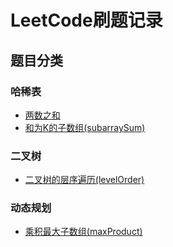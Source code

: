 # LeetCode刷题记录

## 题目分类

### 哈稀表

* [两数之和](/topic/HashTable/两数之和)
* [和为K的子数组(subarraySum)](/topic/HashTable/subarraySum)

### 二叉树

* [二叉树的层序遍历(levelOrder)](/topic/BinaryTree/levelOrder)

### 动态规划

* [乘积最大子数组(maxProduct)](/topic/DynamicProgramming/maxProduct)
